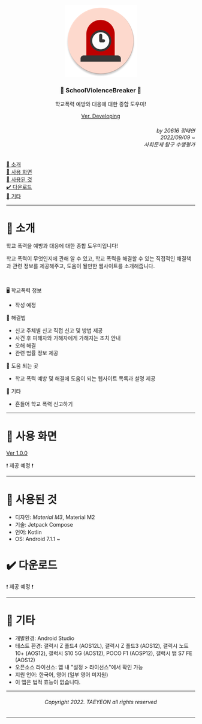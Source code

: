 <div align=center>

![School Violence Breaker](https://github.com/error0918/SchoolViolenceBreaker/blob/master/app/src/main/res/mipmap-xxxhdpi/ic_launcher_round.png?raw=true)
  
### 🚨 SchoolViolenceBreaker 🚨
학교폭력 예방와 대응에 대한 종합 도우미!



[Ver. Developing]()

</div>

<div align=right>

###### by 20616 정태연 <br/> 2022/09/09 ~ <br/> 사회문제 탐구 수행평가

</div>

[👋 소개](https://github.com/error0918/SchoolViolenceBreaker/blob/master/README.md#-소개) <br/>
[📱 사용 화면](https://github.com/error0918/SchoolViolenceBreaker/blob/master/README.md#-사용-화면) <br/>
[🦄 사용된 것](https://github.com/error0918/SchoolViolenceBreaker/blob/master/README.md#-사용된-것) <br/>
[✔️ 다운로드](https://github.com/error0918/SchoolViolenceBreaker/blob/master/README.md#%EF%B8%8F-다운로드) <br/>
[🎸 기타](https://github.com/error0918/SchoolViolenceBreaker/blob/master/README.md#-기타)

---

# 👋 소개

학교 폭력을 예방과 대응에 대한 종합 도우미입니다!

학교 폭력이 무엇인지에 관해 알 수 있고, 학교 폭력을 해결할 수 있는 직접적인 해결책과 관련 정보를 제공해주고, 도움이 될만한 웹사이트를 소개해줍니다.

<br/>

🖥️ 학교폭력 정보

- 작성 예정

🚨 해결법

- 신고 주체별 신고 직접 신고 및 방법 제공
- 사건 후 피해자와 가해자에게 가해지는 조치 안내
- 오해 해결
- 관련 법률 정보 제공

📜 도움 되는 곳

- 학교 폭력 예방 및 해결에 도움이 되는 웹사이트 목록과 설명 제공

🎸 기타

- 흔들어 학교 폭력 신고하기

---

# 📱 사용 화면

[Ver 1.0.0]()

❗ 제공 예정 ❗

---

# 🦄 사용된 것

- 디자인: *Material M3*, Material M2
- 기술: Jetpack Compose
- 언어: Kotlin
- OS: Android 7.1.1 ~

# ✔️ 다운로드

❗ 제공 예정 ❗

---
 
# 🎸 기타

- 개발환경: Android Studio
- 테스트 환경: 갤럭시 Z 폴드4 (AOS12L), 갤럭시 Z 폴드3 (AOS12), 갤럭시 노트10+ (AOS12), 갤럭시 S10 5G (AOS12), POCO F1 (AOSP12), 갤럭시 탭 S7 FE (AOS12)
- 오픈소스 라이선스: 앱 내 "설정 > 라이선스"에서 확인 가능
- 지원 언어: 한국어, 영어 (일부 영어 미지원)
- 이 앱은 법적 효능이 없습니다.

---

<div align=center>

###### Copyright 2022. TAEYEON all rights reserved

</div>

---



